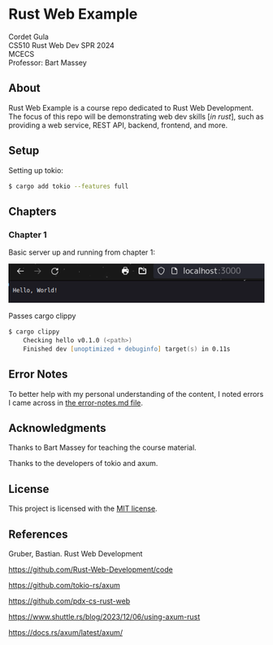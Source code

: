 # Rust Web Example

Cordet Gula  
CS510 Rust Web Dev SPR 2024  
MCECS  
Professor: Bart Massey

## About

Rust Web Example is a course repo dedicated to Rust Web Development. The focus of this repo will be demonstrating web dev skills [*in rust*], such as providing a web service, REST API, backend, frontend, and more.  

## Setup

<!-- Setup Section -->

Setting up tokio:

```zsh
$ cargo add tokio --features full
```

<!-- Code Snippets -->
## Chapters

### Chapter 1

Basic server up and running from chapter 1:

![Image of server](dev-examples/assets/hello-server.png)

<!-- Checking -->
Passes cargo clippy

```zsh
$ cargo clippy
    Checking hello v0.1.0 (<path>)
    Finished dev [unoptimized + debuginfo] target(s) in 0.11s
```

## Error Notes

To better help with my personal understanding of the content, I noted errors I came across in [the error-notes.md file](./error-notes.md).

## Acknowledgments

Thanks to Bart Massey for teaching the course material.

Thanks to the developers of tokio and axum.

## License

This project is licensed with the [MIT license](./LICENSE).

## References  

Gruber, Bastian. Rust Web Development

https://github.com/Rust-Web-Development/code

https://github.com/tokio-rs/axum

https://github.com/pdx-cs-rust-web

https://www.shuttle.rs/blog/2023/12/06/using-axum-rust

https://docs.rs/axum/latest/axum/

